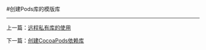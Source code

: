 #创建Pods库的模版库

--------------------------------------------

上一篇：[远程私有库的使用](远程私有库的使用.md)

下一篇：[创建CocoaPods依赖库](创建CocoaPods依赖库.md)